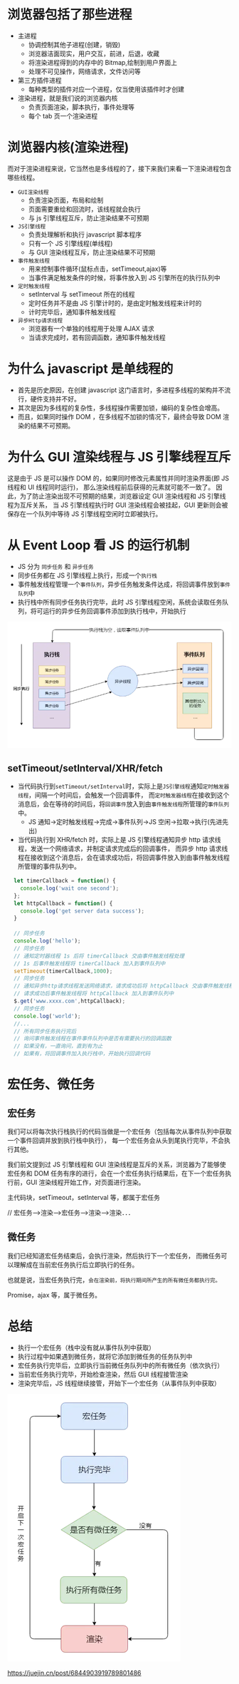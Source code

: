 # 浏览器包括了那些进程

- 主进程
  - 协调控制其他子进程(创建，销毁)
  - 浏览器洁面现实，用户交互，前进，后退，收藏
  - 将渲染进程得到的内存中的 Bitmap,绘制到用户界面上
  - 处理不可见操作，网络请求，文件访问等
- 第三方插件进程
  - 每种类型的插件对应一个进程，仅当使用该插件时才创建
- 渲染进程，就是我们说的浏览器内核
  - 负责页面渲染，脚本执行，事件处理等
  - 每个 tab 页一个渲染进程

# 浏览器内核(渲染进程)

而对于渲染进程来说，它当然也是多线程的了，接下来我们来看一下渲染进程包含哪些线程。

- `GUI渲染线程`
  - 负责渲染页面，布局和绘制
  - 页面需要重绘和回流时，该线程就会执行
  - 与 js 引擎线程互斥，防止渲染结果不可预期
- `JS引擎线程`
  - 负责处理解析和执行 javascript 脚本程序
  - 只有一个 JS 引擎线程(单线程)
  - 与 GUI 渲染线程互斥，防止渲染结果不可预期
- `事件触发线程`
  - 用来控制事件循环(鼠标点击，setTimeout,ajax)等
  - 当事件满足触发条件的时候，将事件放入到 JS 引擎所在的执行队列中
- `定时触发线程`
  - setInterval 与 setTimeout 所在的线程
  - 定时任务并不是由 JS 引擎计时的，是由定时触发线程来计时的
  - 计时完毕后，通知事件触发线程
- `异步Http请求线程`
  - 浏览器有一个单独的线程用于处理 AJAX 请求
  - 当请求完成时，若有回调函数，通知事件触发线程

# 为什么 javascript 是单线程的

- 首先是历史原因，在创建 javascript 这门语言时，多进程多线程的架构并不流行，硬件支持并不好。
- 其次是因为多线程的复杂性，多线程操作需要加锁，编码的复杂性会增高。
- 而且，如果同时操作 DOM ，在多线程不加锁的情况下，最终会导致 DOM 渲染的结果不可预期。

# 为什么 GUI 渲染线程与 JS 引擎线程互斥

这是由于 JS 是可以操作 DOM 的，如果同时修改元素属性并同时渲染界面(即 JS 线程和 UI 线程同时运行)，
那么渲染线程前后获得的元素就可能不一致了。
因此，为了防止渲染出现不可预期的结果，浏览器设定 GUI 渲染线程和 JS 引擎线程为互斥关系，
当 JS 引擎线程执行时 GUI 渲染线程会被挂起，GUI 更新则会被保存在一个队列中等待 JS 引擎线程空闲时立即被执行。

# 从 Event Loop 看 JS 的运行机制

- JS 分为 `同步任务` 和 `异步任务`
- 同步任务都在 JS 引擎线程上执行，形成一个`执行栈`
- 事件触发线程管理一个`事件队列`，异步任务触发条件达成，将回调事件放到`事件队列`中
- 执行栈中所有同步任务执行完毕，此时 JS 引擎线程空闲，系统会读取任务队列，将可运行的异步任务回调事件添加到执行栈中，开始执行

<img src="../images/16cb1d70e5120bea.png">

## setTimeout/setInterval/XHR/fetch

- 当代码执行到`setTimeout/setInterval`时，实际上是`JS引擎线程`通知`定时触发器线程`，间隔一个时间后，会触发一个回调事件， 而`定时触发器线程`在接收到这个消息后，会在等待的时间后，将`回调事件`放入到由`事件触发线程`所管理的`事件队列`中。
  - JS 通知->定时触发线程->完成->事件队列->JS 空闲->拉取->执行(先进先出)
- 当代码执行到 XHR/fetch 时，实际上是 JS 引擎线程通知异步 http 请求线程，发送一个网络请求，并制定请求完成后的回调事件， 而异步 http 请求线程在接收到这个消息后，会在请求成功后，将回调事件放入到由事件触发线程所管理的事件队列中。

```Javascript
  let timerCallback = function() {
    console.log('wait one second');
  };
  let httpCallback = function() {
    console.log('get server data success');
  }

  // 同步任务
  console.log('hello');
  // 同步任务
  // 通知定时器线程 1s 后将 timerCallback 交由事件触发线程处理
  // 1s 后事件触发线程将 timerCallback 加入到事件队列中
  setTimeout(timerCallback,1000);
  // 同步任务
  // 通知异步http请求线程发送网络请求，请求成功后将 httpCallback 交由事件触发线程处理
  // 请求成功后事件触发线程将 httpCallback 加入到事件队列中
  $.get('www.xxxx.com',httpCallback);
  // 同步任务
  console.log('world');
  //...
  // 所有同步任务执行完后
  // 询问事件触发线程在事件事件队列中是否有需要执行的回调函数
  // 如果没有，一直询问，直到有为止
  // 如果有，将回调事件加入执行栈中，开始执行回调代码
```

# 宏任务、微任务

## 宏任务

我们可以将每次执行栈执行的代码当做是一个宏任务（包括每次从事件队列中获取一个事件回调并放到执行栈中执行）， 每一个宏任务会从头到尾执行完毕，不会执行其他。

我们前文提到过 JS 引擎线程和 GUI 渲染线程是互斥的关系，浏览器为了能够使宏任务和 DOM 任务有序的进行，会在一个宏任务执行结果后，在下一个宏任务执行前，GUI 渲染线程开始工作，对页面进行渲染。

主代码块，setTimeout，setInterval 等，都属于宏任务

// 宏任务-->渲染-->宏任务-->渲染-->渲染．．．

## 微任务

我们已经知道宏任务结束后，会执行渲染，然后执行下一个宏任务，
而微任务可以理解成在当前宏任务执行后立即执行的任务。

也就是说，当宏任务执行完，`会在渲染前，将执行期间所产生的所有微任务都执行完。`

Promise，ajax 等，属于微任务。

# 总结

- 执行一个宏任务（栈中没有就从事件队列中获取）
- 执行过程中如果遇到微任务，就将它添加到微任务的任务队列中
- 宏任务执行完毕后，立即执行当前微任务队列中的所有微任务（依次执行）
- 当前宏任务执行完毕，开始检查渲染，然后 GUI 线程接管渲染
- 渲染完毕后，JS 线程继续接管，开始下一个宏任务（从事件队列中获取）

<img src="../images/16cb1d7bb4bd9fd2.png">

https://juejin.cn/post/6844903919789801486
